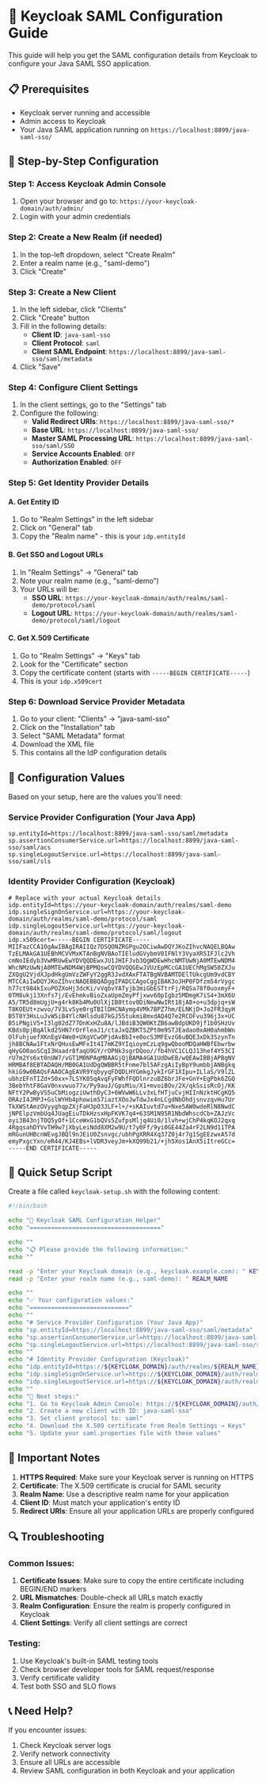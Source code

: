 # 🔐 Keycloak SAML Configuration Guide

This guide will help you get the SAML configuration details from Keycloak to configure your Java SAML SSO application.

## 📋 **Prerequisites**
- Keycloak server running and accessible
- Admin access to Keycloak
- Your Java SAML application running on `https://localhost:8899/java-saml-sso/`

## 🚀 **Step-by-Step Configuration**

### **Step 1: Access Keycloak Admin Console**
1. Open your browser and go to: `https://your-keycloak-domain/auth/admin/`
2. Login with your admin credentials

### **Step 2: Create a New Realm (if needed)**
1. In the top-left dropdown, select "Create Realm"
2. Enter a realm name (e.g., "saml-demo")
3. Click "Create"

### **Step 3: Create a New Client**
1. In the left sidebar, click "Clients"
2. Click "Create" button
3. Fill in the following details:
   - **Client ID**: `java-saml-sso`
   - **Client Protocol**: `saml`
   - **Client SAML Endpoint**: `https://localhost:8899/java-saml-sso/saml/metadata`
4. Click "Save"

### **Step 4: Configure Client Settings**
1. In the client settings, go to the "Settings" tab
2. Configure the following:
   - **Valid Redirect URIs**: `https://localhost:8899/java-saml-sso/*`
   - **Base URL**: `https://localhost:8899/java-saml-sso/`
   - **Master SAML Processing URL**: `https://localhost:8899/java-saml-sso/saml/SSO`
   - **Service Accounts Enabled**: `OFF`
   - **Authorization Enabled**: `OFF`

### **Step 5: Get Identity Provider Details**

#### **A. Get Entity ID**
1. Go to "Realm Settings" in the left sidebar
2. Click on "General" tab
3. Copy the "Realm name" - this is your `idp.entityId`

#### **B. Get SSO and Logout URLs**
1. In "Realm Settings" → "General" tab
2. Note your realm name (e.g., "saml-demo")
3. Your URLs will be:
   - **SSO URL**: `https://your-keycloak-domain/auth/realms/saml-demo/protocol/saml`
   - **Logout URL**: `https://your-keycloak-domain/auth/realms/saml-demo/protocol/saml/logout`

#### **C. Get X.509 Certificate**
1. Go to "Realm Settings" → "Keys" tab
2. Look for the "Certificate" section
3. Copy the certificate content (starts with `-----BEGIN CERTIFICATE-----`)
4. This is your `idp.x509cert`

### **Step 6: Download Service Provider Metadata**
1. Go to your client: "Clients" → "java-saml-sso"
2. Click on the "Installation" tab
3. Select "SAML Metadata" format
4. Download the XML file
5. This contains all the IdP configuration details

## 📝 **Configuration Values**

Based on your setup, here are the values you'll need:

### **Service Provider Configuration (Your Java App)**
```properties
sp.entityId=https://localhost:8899/java-saml-sso/saml/metadata
sp.assertionConsumerService.url=https://localhost:8899/java-saml-sso/saml/acs
sp.singleLogoutService.url=https://localhost:8899/java-saml-sso/saml/sls
```

### **Identity Provider Configuration (Keycloak)**
```properties
# Replace with your actual Keycloak details
idp.entityId=https://your-keycloak-domain/auth/realms/saml-demo
idp.singleSignOnService.url=https://your-keycloak-domain/auth/realms/saml-demo/protocol/saml
idp.singleLogoutService.url=https://your-keycloak-domain/auth/realms/saml-demo/protocol/saml/logout
idp.x509cert=-----BEGIN CERTIFICATE-----
MIIFazCCA1OgAwIBAgIRAIIQz7DSQONZRGPgu2OCiwAwDQYJKoZIhvcNAQELBQAw
TzELMAkGA1UEBhMCVVMxKTAnBgNVBAoTIEludGVybmV0IFNlY3VyaXR5IFJlc2Vh
cmNoIEdyb3VwMRUwEwYDVQQDEwxJU1JHIFJvb3QgWDEwHhcNMTUwNjA0MTEwNDM4
WhcNMzUwNjA0MTEwNDM4WjBPMQswCQYDVQQGEwJVUzEpMCcGA1UEChMgSW50ZXJu
ZXQgU2VjdXJpdHkgUmVzZWFyY2ggR3JvdXAxFTATBgNVBAMTDElTUkcgUm9vdCBY
MTCCAiIwDQYJKoZIhvcNAQEBBQADggIPADCCAgoCggIBAK3oJHP0FDfzm54rVygc
h77ct984kIxuPOZXoHj3dcKi/vVqbvYATyjb3miGbESTtrFj/RQSa78f0uoxmyF+
0TM8ukj13Xnfs7j/EvEhmkvBioZxaUpmZmyPfjxwv60pIgbz5MDmgK7iS4+3mX6U
A5/TR5d8mUgjU+g4rk8Kb4Mu0UlXjIB0ttov0DiNewNwIRt18jA8+o+u3dpjq+sW
T8KOEUt+zwvo/7V3LvSye0rgTBIlDHCNAymg4VMk7BPZ7hm/ELNKjD+Jo2FR3qyH
B5T0Y3HsLuJvW5iB4YlcNHlsdu87kGJ55tukmi8mxdAQ4Q7e2RCOFvu396j3x+UC
B5iPNgiV5+I3lg02dZ77DnKxHZu8A/lJBdiB3QW0KtZB6awBdpUKD9jf1b0SHzUv
KBds0pjBqAlkd25HN7rOrFleaJ1/ctaJxQZBKT5ZPt0m9STJEadao0xAH0ahmbWn
OlFuhjuefXKnEgV4We0+UXgVCwOPjdAvBbI+e0ocS3MFEvzG6uBQE3xDk3SzynTn
jh8BCNAw1FtxNrQHusEwMFxIt4I7mKZ9YIqioymCzLq9gwQbooMDQaHWBfEbwrbw
qHyGO0aoSCqI3Haadr8faqU9GY/rOPNk3sgrDQoo//fb4hVC1CLQJ13hef4Y53CI
rU7m2Ys6xt0nUW7/vGT1M0NPAgMBAAGjQjBAMA4GA1UdDwEB/wQEAwIBBjAPBgNV
HRMBAf8EBTADAQH/MB0GA1UdDgQWBBR5tFnme7bl5AFzgAiIyBpY9umbbjANBgkq
hkiG9w0BAQsFAAOCAgEAVR9YqbyyqFDQDLHYGmkgJykIrGF1XIpu+ILlaS/V9lZL
ubhzEFnTIZd+50xx+7LSYK05qAvqFyFWhfFQDlnrzuBZ6brJFe+GnY+EgPbk6ZGQ
3BebYhtF8GaV0nxvwuo77x/Py9auJ/GpsMiu/X1+mvoiBOv/2X/qkSsisRcOj/KK
NFtY2PwByVS5uCbMiogziUwthDyC3+6WVwW6LLv3xLfHTjuCvjHIInNzktHCgKQ5
ORAzI4JMPJ+GslWYHb4phowim57iaztXOoJwTdwJx4nLCgdNbOhdjsnvzqvHu7Ur
TkXWStAmzOVyyghqpZXjFaH3pO3JLF+l+/+sKAIuvtd7u+Nxe5AW0wdeRlN8NwdC
jNPElpzVmbUq4JUagEiuTDkHzsxHpFKVK7q4+63SM1N95R1NbdWhscdCb+ZAJzVc
oyi3B43njTOQ5yOf+1CceWxG1bQVs5ZufpsMljq4Ui0/1lvh+wjChP4kqKOJ2qxq
4RgqsahDYVvTH9w7jXbyLeiNdd8XM2w9U/t7y0Ff/9yi0GE44Za4rF2LN9d11TPA
mRGunUHBcnWEvgJBQl9nJEiU0Zsnvgc/ubhPgXRR4Xq37Z0j4r7g1SgEEzwxA57d
emyPxgcYxn/eR44/KJ4EBs+lVDR3veyJm+kXQ99b21/+jh5Xos1AnX5iItreGCc=
-----END CERTIFICATE-----
```

## 🔧 **Quick Setup Script**

Create a file called `keycloak-setup.sh` with the following content:

```bash
#!/bin/bash

echo "🔐 Keycloak SAML Configuration Helper"
echo "====================================="

echo ""
echo "📋 Please provide the following information:"
echo ""

read -p "Enter your Keycloak domain (e.g., keycloak.example.com): " KEYCLOAK_DOMAIN
read -p "Enter your realm name (e.g., saml-demo): " REALM_NAME

echo ""
echo "✅ Your configuration values:"
echo "============================"
echo ""
echo "# Service Provider Configuration (Your Java App)"
echo "sp.entityId=https://localhost:8899/java-saml-sso/saml/metadata"
echo "sp.assertionConsumerService.url=https://localhost:8899/java-saml-sso/saml/acs"
echo "sp.singleLogoutService.url=https://localhost:8899/java-saml-sso/saml/sls"
echo ""
echo "# Identity Provider Configuration (Keycloak)"
echo "idp.entityId=https://${KEYCLOAK_DOMAIN}/auth/realms/${REALM_NAME}"
echo "idp.singleSignOnService.url=https://${KEYCLOAK_DOMAIN}/auth/realms/${REALM_NAME}/protocol/saml"
echo "idp.singleLogoutService.url=https://${KEYCLOAK_DOMAIN}/auth/realms/${REALM_NAME}/protocol/saml/logout"
echo ""
echo "🔑 Next steps:"
echo "1. Go to Keycloak Admin Console: https://${KEYCLOAK_DOMAIN}/auth/admin/"
echo "2. Create a new client with ID: java-saml-sso"
echo "3. Set client protocol to: saml"
echo "4. Download the X.509 certificate from Realm Settings → Keys"
echo "5. Update your saml.properties file with these values"
```

## 🚨 **Important Notes**

1. **HTTPS Required**: Make sure your Keycloak server is running on HTTPS
2. **Certificate**: The X.509 certificate is crucial for SAML security
3. **Realm Name**: Use a descriptive realm name for your application
4. **Client ID**: Must match your application's entity ID
5. **Redirect URIs**: Ensure all your application URLs are properly configured

## 🔍 **Troubleshooting**

### **Common Issues:**
1. **Certificate Issues**: Make sure to copy the entire certificate including BEGIN/END markers
2. **URL Mismatches**: Double-check all URLs match exactly
3. **Realm Configuration**: Ensure the realm is properly configured in Keycloak
4. **Client Settings**: Verify all client settings are correct

### **Testing:**
1. Use Keycloak's built-in SAML testing tools
2. Check browser developer tools for SAML request/response
3. Verify certificate validity
4. Test both SSO and SLO flows

## 📞 **Need Help?**

If you encounter issues:
1. Check Keycloak server logs
2. Verify network connectivity
3. Ensure all URLs are accessible
4. Review SAML configuration in both Keycloak and your application
``` 